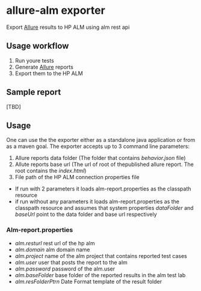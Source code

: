 # allure-alm exporter
Export [Allure](allure.qatools.ru) results to HP ALM using alm rest api



## Usage workflow
1. Run youre tests
2. Generate [Allure](allure.qatools.ru) reports
3. Export them to the HP ALM

## Sample report
[TBD]

## Usage
One can use the the exporter either as a standalone java application or from as a maven goal. The exporter accepts up to 3 command line parameters:

1. Allure reports data folder (The folder that contains _behavior.json_ file)
2. Allute reports base url (The url of root of thepublished allure report. The root contains the _index.html_)
3. File path of the HP ALM connection properties file 

* If run with 2 parameters it loads alm-report.properties as the classpath resource 
* if run without any parameters it loads alm-report.properties as the classpath resource and assumes that system properties _dataFolder_ and _baseUrl_ point to the data folder and base url respectively

### Alm-report.properties

* _alm.resturl_ rest url of the hp alm 
* _alm.domain_ alm domain name  
* _alm.project_ name of the alm project that contains reported test cases
* _alm.user_ user that posts the report to the alm
* _alm.password_ password of the alm.user 
* _alm.baseFolder_ base folder of the reported results in the alm test lab
* _alm.resFolderPtrn_ Date Format template of the result folder 

